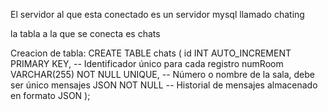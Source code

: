 El servidor al que esta conectado es un servidor mysql llamado chating

la tabla a la que se conecta es chats

Creacion de tabla:
CREATE TABLE chats (
    id INT AUTO_INCREMENT PRIMARY KEY,       -- Identificador único para cada registro
    numRoom VARCHAR(255) NOT NULL UNIQUE,    -- Número o nombre de la sala, debe ser único
    mensajes JSON NOT NULL                   -- Historial de mensajes almacenado en formato JSON
);
